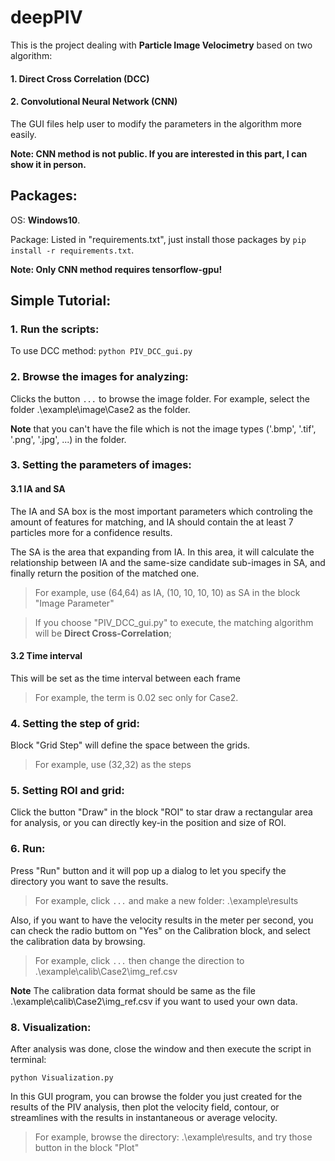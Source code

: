 # deepPIV

This is the project dealing with **Particle Image Velocimetry** based on two algorithm:
#### 1. Direct Cross Correlation (DCC)
#### 2. Convolutional Neural Network (CNN)

The GUI files help user to modify the parameters in the algorithm more easily.

**Note: CNN method is not public. If you are interested in this part, I can show it in person.**

## Packages:
OS: **Windows10**.

Package: Listed in "requirements.txt", just install those packages by <code>pip install -r requirements.txt</code>.

**Note: Only CNN method requires tensorflow-gpu!**


## Simple Tutorial:
### 1. Run the scripts:
To use DCC method:
<code>python PIV_DCC_gui.py</code>


### 2. Browse the images for analyzing:
Clicks the button <code>...</code> to browse the image folder.
For example, select the folder .\example\image\Case2 as the folder.

**Note** that you can't have the file which is not the image types ('.bmp', '.tif', '.png', '.jpg', ...) in the folder.


### 3. Setting the parameters of images:
#### 3.1 IA and SA
The IA and SA box is the most important parameters which controling the amount of features for matching, and IA should contain the at least 7 particles more for a confidence results.

The SA is the area that expanding from IA. In this area, it will calculate the relationship between IA and the same-size candidate sub-images in SA, and finally return the position of the matched one.

>For example, use (64,64) as IA, (10, 10, 10, 10) as SA in the block "Image Parameter"

>If you choose "PIV_DCC_gui.py" to execute, the matching algorithm will be **Direct Cross-Correlation**;


#### 3.2 Time interval
This will be set as the time interval between each frame
>For example, the term is 0.02 sec only for Case2.



### 4. Setting the step of grid:
Block "Grid Step" will define the space between the grids.

>For example, use (32,32) as the steps 


### 5. Setting ROI and grid:
Click the button "Draw" in the block "ROI" to star draw a rectangular area for analysis, or you can directly key-in the position and size of ROI.


### 6. Run:
Press "Run" button and it will pop up a dialog to let you specify the directory you want to save the results.
>For example, click <code>...</code> and make a new folder: .\example\results

Also, if you want to have the velocity results in the meter per second, you can check the radio buttom on "Yes" on the Calibration block, and select the calibration data by browsing.
>For example, click <code>...</code> then change the direction to .\example\calib\Case2\img_ref.csv

**Note** The calibration data format should be same as the file .\example\calib\Case2\img_ref.csv if you want to used your own data.


### 8. Visualization:
After analysis was done, close the window and then execute the script in terminal:

<code>python Visualization.py</code>

In this GUI program, you can browse the folder you just created for the results of the PIV analysis, then plot the velocity field, contour, or streamlines with the results in instantaneous or average velocity.

>For example, browse the directory: .\example\results, and try those button in the block "Plot"

